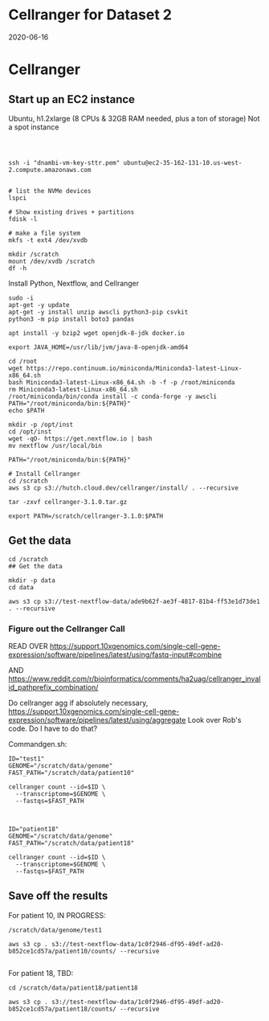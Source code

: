 # Cellranger for Dataset 2

2020-06-16

# Cellranger

## Start up an EC2 instance

Ubuntu, h1.2xlarge (8 CPUs & 32GB RAM needed, plus a ton of storage)
Not a spot instance

```



ssh -i "dnambi-vm-key-sttr.pem" ubuntu@ec2-35-162-131-10.us-west-2.compute.amazonaws.com


```



```
# list the NVMe devices
lspci

# Show existing drives + partitions
fdisk -l

# make a file system
mkfs -t ext4 /dev/xvdb

mkdir /scratch
mount /dev/xvdb /scratch
df -h

```

Install Python, Nextflow, and Cellranger

```
sudo -i
apt-get -y update
apt-get -y install unzip awscli python3-pip csvkit
python3 -m pip install boto3 pandas

apt install -y bzip2 wget openjdk-8-jdk docker.io

export JAVA_HOME=/usr/lib/jvm/java-8-openjdk-amd64

cd /root
wget https://repo.continuum.io/miniconda/Miniconda3-latest-Linux-x86_64.sh
bash Miniconda3-latest-Linux-x86_64.sh -b -f -p /root/miniconda
rm Miniconda3-latest-Linux-x86_64.sh
/root/miniconda/bin/conda install -c conda-forge -y awscli
PATH="/root/miniconda/bin:${PATH}"
echo $PATH

mkdir -p /opt/inst
cd /opt/inst
wget -qO- https://get.nextflow.io | bash
mv nextflow /usr/local/bin

PATH="/root/miniconda/bin:${PATH}"

# Install Cellranger
cd /scratch
aws s3 cp s3://hutch.cloud.dev/cellranger/install/ . --recursive

tar -zxvf cellranger-3.1.0.tar.gz

export PATH=/scratch/cellranger-3.1.0:$PATH
```


## Get the data

```
cd /scratch
## Get the data

mkdir -p data
cd data

aws s3 cp s3://test-nextflow-data/ade9b62f-ae3f-4817-81b4-ff53e1d73de1 . --recursive

```





### Figure out the Cellranger Call

READ OVER https://support.10xgenomics.com/single-cell-gene-expression/software/pipelines/latest/using/fastq-input#combine

AND https://www.reddit.com/r/bioinformatics/comments/ha2uag/cellranger_invalid_pathprefix_combination/

Do cellranger agg if absolutely necessary, https://support.10xgenomics.com/single-cell-gene-expression/software/pipelines/latest/using/aggregate
   Look over Rob's code. Do I have to do that? 


Commandgen.sh:

```
ID="test1"
GENOME="/scratch/data/genome"
FAST_PATH="/scratch/data/patient10"

cellranger count --id=$ID \
  --transcriptome=$GENOME \
  --fastqs=$FAST_PATH



ID="patient18"
GENOME="/scratch/data/genome"
FAST_PATH="/scratch/data/patient18"

cellranger count --id=$ID \
  --transcriptome=$GENOME \
  --fastqs=$FAST_PATH

```








## Save off the results


For patient 10, IN PROGRESS:
```
/scratch/data/genome/test1

aws s3 cp . s3://test-nextflow-data/1c0f2946-df95-49df-ad20-b852ce1cd57a/patient10/counts/ --recursive


```

For patient 18, TBD:

```
cd /scratch/data/patient18/patient18

aws s3 cp . s3://test-nextflow-data/1c0f2946-df95-49df-ad20-b852ce1cd57a/patient18/counts/ --recursive


```















